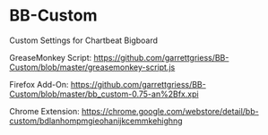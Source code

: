 # BB-Custom

Custom Settings for Chartbeat Bigboard

GreaseMonkey Script: https://github.com/garrettgriess/BB-Custom/blob/master/greasemonkey-script.js

Firefox Add-On: https://github.com/garrettgriess/BB-Custom/blob/master/bb_custom-0.75-an%2Bfx.xpi

Chrome Extension: https://chrome.google.com/webstore/detail/bb-custom/bdlanhompmgieohanijkcemmkehighng
